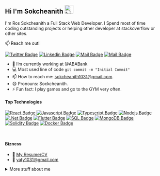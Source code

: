 ## Hi I'm Sokcheanith <img src="https://user-images.githubusercontent.com/1303154/88677602-1635ba80-d120-11ea-84d8-d263ba5fc3c0.gif" width="28px" height="28px" alt="hi">

I'm Ros Sokcheanith a Full Stack Web Developer. I Spend most of time coding outstanding projects or helping other developer at stackoverflow or other sites.

:mailbox: Reach me out!

[![Twitter Badge](https://img.shields.io/badge/-@sokcheanith-1ca0f1?style=flat&labelColor=1ca0f1&logo=twitter&logoColor=white&link=https://twitter.com/sokcheanith)](https://twitter.com/sokcheanith) [![Linkedin Badge](https://img.shields.io/badge/-Sokcheanith-0e76a8?style=flat&labelColor=0e76a8&logo=linkedin&logoColor=white)](https://www.linkedin.com/in/ros-sokcheanith-24081423b/) [![Mail Badge](https://img.shields.io/badge/-@nith__0102__-e84393?style=flat&labelColor=e84393&logo=instagram&logoColor=white)](https://instagram.com/nith__0102__) [![Mail Badge](https://img.shields.io/badge/-Sokcheanith-c0392b?style=flat&labelColor=c0392b&logo=gmail&logoColor=white)](mailto:yaty1031@gmail.com)

<!-- TODO: Add last video link -->

- 🔭 I’m currently working at @ABABank
- :computer: Most used line of code `git commit -m "Initial Commit"`
- 📫 How to reach me: sokcheanith1031@gmail.com.
- 😄 Pronouns: Sockcheanith.
- ⚡ Fun fact: I play games and go to the GYM very often.

#### Top Technologies

<!-- TODO: Make technologies links takes you to repositories -->

[![React Badge](https://img.shields.io/badge/-React-61DBFB?style=for-the-badge&labelColor=grey&logo=react&logoColor=61DBFB)](#) [![Javascript Badge](https://img.shields.io/badge/-Javascript-F0DB4F?style=for-the-badge&labelColor=grey&logo=javascript&logoColor=F0DB4F)](#) [![Typescript Badge](https://img.shields.io/badge/-Typescript-007acc?style=for-the-badge&labelColor=grey&logo=typescript&logoColor=007acc)](#) [![Nodejs Badge](https://img.shields.io/badge/-Nodejs-3C873A?style=for-the-badge&labelColor=grey&logo=node.js&logoColor=3C873A)](#) [![.Net Badge](https://img.shields.io/badge/-.Net-9b59b6?style=for-the-badge&labelColor=grey&logo=dotnet&logoColor=9b59b6)](#) [![Flutter Badge](https://img.shields.io/badge/-Flutter-3498db?style=for-the-badge&labelColor=grey&logo=flutter&logoColor=3498db)](#) [![SQL Badge](https://img.shields.io/badge/-SQL-red?style=for-the-badge&labelColor=grey&logo=microsoft-sql-server&logoColor=red)](#)
[![MongoDB Badge](https://img.shields.io/badge/-MongoDB-2ecc71?style=for-the-badge&labelColor=grey&logo=mongodb&logoColor=2ecc71)](#) [![Solidity Badge](https://img.shields.io/badge/-Solidity-3498db?style=for-the-badge&labelColor=grey&logo=solidity&logoColor=3498db)](#) [![Docker Badge](https://img.shields.io/badge/-Docker-18dcff?style=for-the-badge&labelColor=grey&logo=docker&logoColor=18dcff)](#)

<br />

#### Bizness

- :paperclip: [My Resume/CV](https://github.com/codewithmecoder/codewithmecoder/blob/main/resumes/Sokcheanith_Ros_Resume.pdf)
- :email: yaty1031@gmail.com

<!-- #### Profile Visits

![visitors](https://visitor-badge.glitch.me/badge?page_id=codewithmecoder.codewithmecoder) -->

<details>
<summary>
  More stuff about me
</summary>

<br >

<!-- I love sharing knowledge and putting tutorials, courses and posts together for helping other developers, and that's why CoderOne Youtube Channel exists!

#### What is CoderOne?

CoderOne is a youtube channel for learning Web/Mobile development, coding and design. Including new technologies and frameworks and anything really related to development world. -->

<!--END_SECTION:waka-->

#### Github Stats

![Ipenywis's github stats](https://github-readme-stats.vercel.app/api?username=codewithmecoder&count_private=true&theme=tokyonight&hide=contribs,prs)

</details>
